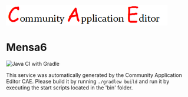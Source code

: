![CAE](https://github.com/GHProjectsTest/microservice-273/blob/master/img/logo.png)  

Mensa6
===================
![Java CI with Gradle](https://github.com/GHProjectsTest/microservice-273/workflows/Java%20CI%20with%20Gradle/badge.svg?branch=master)

This service was automatically generated by the Community Application Editor CAE. Please build it by running `./gradlew build` and run it by executing the start scripts located in the 'bin' folder.

